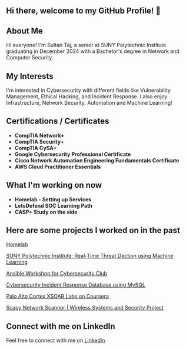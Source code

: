 ## Hi there, welcome to my GitHub Profile! 👋

## About Me

Hi everyone! I'm Sultan Taj, a senior at SUNY Polytechnic Institute graduating in December 2024 with a Bachelor's degree in Network and Computer Security.

## My Interests

I'm interested in Cybersecurity with different fields like Vulnerability Management, Ethical Hacking, and Incident Response. I also enjoy Infrastructure, Network Security, Automation and Machine Learning!

## Certifications / Certificates
- **CompTIA Network+**
- **CompTIA Security+**
- **CompTIA CySA+**
- **Google Cybersecurity Professional Certificate**
- **Cisco Network Automation Engineering Fundamentals Certificate**
- **AWS Cloud Practitioner Essentials**

## What I'm working on now
- **Homelab - Setting up Services**
- **LetsDefend SOC Learning Path**
- **CASP+ Study on the side**

## Here are some projects I worked on in the past

[Homelab](https://github.com/STaj-55/Homelab)

[SUNY Polytechnic Institute: Real-Time Threat Dection using Machine Learning](https://github.com/STaj-55/Capstone)

[Ansible Workshop for Cybersecurity Club](https://github.com/STaj-55/Ansible-Workshop)

[Cybersecurity Incident Response Database using MySQL](https://github.com/STaj-55/Cybersecurity_Incident_Response_Database)

[Palo Alto Cortex XSOAR Labs on Coursera](https://github.com/STaj-55/GCP_XSOAR_Labs)

[Scapy Network Scanner | Wireless Systems and Security Project](https://github.com/STaj-55/Scapy-Network-Scanner)

## Connect with me on LinkedIn

Feel free to connect with me on [LinkedIn](https://www.linkedin.com/in/sultantaj/)
<!--
**STaj-55/STaj-55** is a ✨ _special_ ✨ repository because its `README.md` (this file) appears on your GitHub profile.

Here are some ideas to get you started:

- 🔭 I’m currently working on ...
- 🌱 I’m currently learning ...
- 👯 I’m looking to collaborate on ...
- 🤔 I’m looking for help with ...
- 💬 Ask me about ...
- 📫 How to reach me: ...
- 😄 Pronouns: ...
- ⚡ Fun fact: ...
-->
